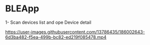 # BLEApp
1- Scan devices list and ope Device detail 

https://user-images.githubusercontent.com/13786435/186002643-6d3ba482-f5ea-499b-bc82-ed219f085478.mp4

